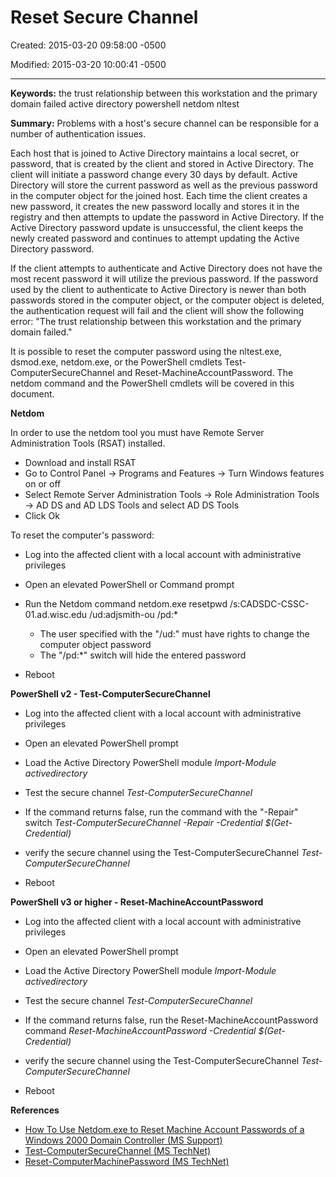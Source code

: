 # Reset Secure Channel

Created: 2015-03-20 09:58:00 -0500

Modified: 2015-03-20 10:00:41 -0500

---

**Keywords:** the trust relationship between this workstation and the primary domain failed active directory powershell netdom nltest

**Summary:** Problems with a host's secure channel can be responsible for a number of authentication issues.

Each host that is joined to Active Directory maintains a local secret, or password, that is created by the client and stored in Active Directory. The client will initiate a password change every 30 days by default. Active Directory will store the current password as well as the previous password in the computer object for the joined host. Each time the client creates a new password, it creates the new password locally and stores it in the registry and then attempts to update the password in Active Directory. If the Active Directory password update is unsuccessful, the client keeps the newly created password and continues to attempt updating the Active Directory password.

If the client attempts to authenticate and Active Directory does not have the most recent password it will utilize the previous password. If the password used by the client to authenticate to Active Directory is newer than both passwords stored in the computer object, or the computer object is deleted, the authentication request will fail and the client will show the following error: "The trust relationship between this workstation and the primary domain failed."

It is possible to reset the computer password using the nltest.exe, dsmod.exe, netdom.exe, or the PowerShell cmdlets Test-ComputerSecureChannel and Reset-MachineAccountPassword. The netdom command and the PowerShell cmdlets will be covered in this document.

**Netdom**

In order to use the netdom tool you must have Remote Server Administration Tools (RSAT) installed.

- Download and install RSAT
- Go to Control Panel -> Programs and Features -> Turn Windows features on or off
- Select Remote Server Administration Tools -> Role Administration Tools -> AD DS and AD LDS Tools and select AD DS Tools
- Click Ok

To reset the computer's password:

- Log into the affected client with a local account with administrative privileges
- Open an elevated PowerShell or Command prompt
- Run the Netdom command
    netdom.exe resetpwd /s:CADSDC-CSSC-01.ad.wisc.edu /ud:adjsmith-ou /pd:*

  - The user specified with the "/ud:" must have rights to change the computer object password
  - The "/pd:*" switch will hide the entered password
- Reboot

**PowerShell v2 - Test-ComputerSecureChannel**

- Log into the affected client with a local account with administrative privileges
- Open an elevated PowerShell prompt
- Load the Active Directory PowerShell module
    *Import-Module activedirectory*

- Test the secure channel
    *Test-ComputerSecureChannel*

- If the command returns false, run the command with the "-Repair" switch
    *Test-ComputerSecureChannel -Repair -Credential $(Get-Credential)*

- verify the secure channel using the Test-ComputerSecureChannel
    *Test-ComputerSecureChannel*

- Reboot

**PowerShell v3 or higher - Reset-MachineAccountPassword**

- Log into the affected client with a local account with administrative privileges
- Open an elevated PowerShell prompt
- Load the Active Directory PowerShell module
    *Import-Module activedirectory*

- Test the secure channel
    *Test-ComputerSecureChannel*

- If the command returns false, run the Reset-MachineAccountPassword command
    *Reset-MachineAccountPassword -Credential $(Get-Credential)*

- verify the secure channel using the Test-ComputerSecureChannel
    *Test-ComputerSecureChannel*

- Reboot

**References**

- [How To Use Netdom.exe to Reset Machine Account Passwords of a Windows 2000 Domain Controller (MS Support)](http://support.microsoft.com/kb/260575/en-us)
- [Test-ComputerSecureChannel (MS TechNet)](http://technet.microsoft.com/en-us/library/hh849757.aspx)
- [Reset-ComputerMachinePassword (MS TechNet)](http://technet.microsoft.com/en-us/library/hh849751.aspx)
